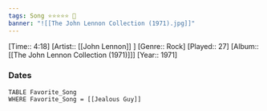 ```yaml
---
tags: Song ⭐⭐⭐⭐⭐ 💛
banner: "![[The John Lennon Collection (1971).jpg]]"
---
```

[Time:: 4:18]
[Artist:: [[John Lennon]] ]
[Genre:: Rock]
[Played:: 27]
[Album:: [[The John Lennon Collection (1971)]]]
[Year:: 1971]
### Dates
````dataview
TABLE Favorite_Song
WHERE Favorite_Song = [[Jealous Guy]]
````